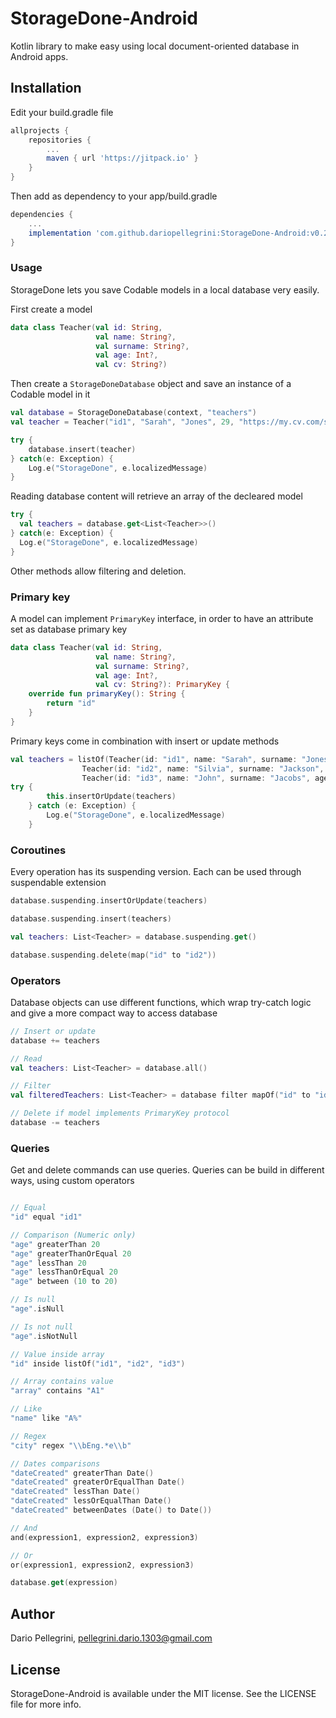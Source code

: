 # StorageDone-Android
Kotlin library to make easy using local document-oriented database in Android apps.

## Installation

Edit your build.gradle file
``` groovy
allprojects {
    repositories {
        ...
        maven { url 'https://jitpack.io' }
    }
}
```
Then add as dependency to your app/build.gradle
``` groovy
dependencies {
    ...
    implementation 'com.github.dariopellegrini:StorageDone-Android:v0.2'
}
```

### Usage
StorageDone lets you save Codable models in a local database very easily.

First create a model
```kotlin
data class Teacher(val id: String,
                   val name: String?,
                   val surname: String?,
                   val age: Int?,
                   val cv: String?)
```

Then create a `StorageDoneDatabase` object and save an instance of a Codable model in it
```kotlin
val database = StorageDoneDatabase(context, "teachers")
val teacher = Teacher("id1", "Sarah", "Jones", 29, "https://my.cv.com/sarah_jones")

try {
    database.insert(teacher)
} catch(e: Exception) {
    Log.e("StorageDone", e.localizedMessage)
}
```

Reading database content will retrieve an array of the decleared model
```kotlin
try {
  val teachers = database.get<List<Teacher>>()
} catch(e: Exception) {
  Log.e("StorageDone", e.localizedMessage)
}
```

Other methods allow filtering and deletion.

### Primary key
A model can implement `PrimaryKey` interface, in order to have an attribute set as database primary key
```kotlin
data class Teacher(val id: String,
                   val name: String?,
                   val surname: String?,
                   val age: Int?,
                   val cv: String?): PrimaryKey {
    override fun primaryKey(): String {
        return "id"
    }
}
```

Primary keys come in combination with insert or update methods
```kotlin
val teachers = listOf(Teacher(id: "id1", name: "Sarah", surname: "Jones", age: 29, cv: "https://my.cv.com/sarah_jones"),
                Teacher(id: "id2", name: "Silvia", surname: "Jackson", age: 29, cv: "https://my.cv.com/silvia_jackson"),
                Teacher(id: "id3", name: "John", surname: "Jacobs", age: 30, cv: "https://my.cv.com/john_jackobs"))      
try {
        this.insertOrUpdate(teachers)
    } catch (e: Exception) {
        Log.e("StorageDone", e.localizedMessage)
    }
```

### Coroutines
Every operation has its suspending version. Each can be used through suspendable extension
```kotlin
database.suspending.insertOrUpdate(teachers)

database.suspending.insert(teachers)

val teachers: List<Teacher> = database.suspending.get()

database.suspending.delete(map("id" to "id2"))

```

### Operators
Database objects can use different functions, which wrap try-catch logic and give a more compact way to access database
```kotlin
// Insert or update
database += teachers

// Read
val teachers: List<Teacher> = database.all()

// Filter
val filteredTeachers: List<Teacher> = database filter mapOf("id" to "id2")

// Delete if model implements PrimaryKey protocol
database -= teachers
```

### Queries
Get and delete commands can use queries. Queries can be build in different ways, using custom operators

```kotlin

// Equal
"id" equal "id1"

// Comparison (Numeric only)
"age" greaterThan 20
"age" greaterThanOrEqual 20
"age" lessThan 20
"age" lessThanOrEqual 20
"age" between (10 to 20)

// Is null
"age".isNull

// Is not null
"age".isNotNull

// Value inside array
"id" inside listOf("id1", "id2", "id3")

// Array contains value
"array" contains "A1"

// Like
"name" like "A%"

// Regex
"city" regex "\\bEng.*e\\b"

// Dates comparisons
"dateCreated" greaterThan Date()
"dateCreated" greaterOrEqualThan Date()
"dateCreated" lessThan Date()
"dateCreated" lessOrEqualThan Date()
"dateCreated" betweenDates (Date() to Date())

// And
and(expression1, expression2, expression3)

// Or
or(expression1, expression2, expression3)

database.get(expression)
```

## Author

Dario Pellegrini, pellegrini.dario.1303@gmail.com

## License

StorageDone-Android is available under the MIT license. See the LICENSE file for more info.

